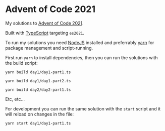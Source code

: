 # Advent of Code 2021

My solutions to [Advent of Code 2021](https://adventofcode.com/2021/).

Built with [TypeScript](https://www.typescriptlang.org/) targeting `es2021`.

To run my solutions you need [NodeJS](https://nodejs.org/en/) installed and preferrably [yarn](https://yarnpkg.com/) for package management and script-running.

First run `yarn` to install dependencies, then you can run the solutions with the build script:

`yarn build day1/day1-part1.ts`

`yarn build day1/day1-part2.ts`

`yarn build day2/day2-part1.ts`

Etc, etc...

For development you can run the same solution with the `start` script and it will reload on changes in the file:

`yarn start day1/day1-part1.ts`
